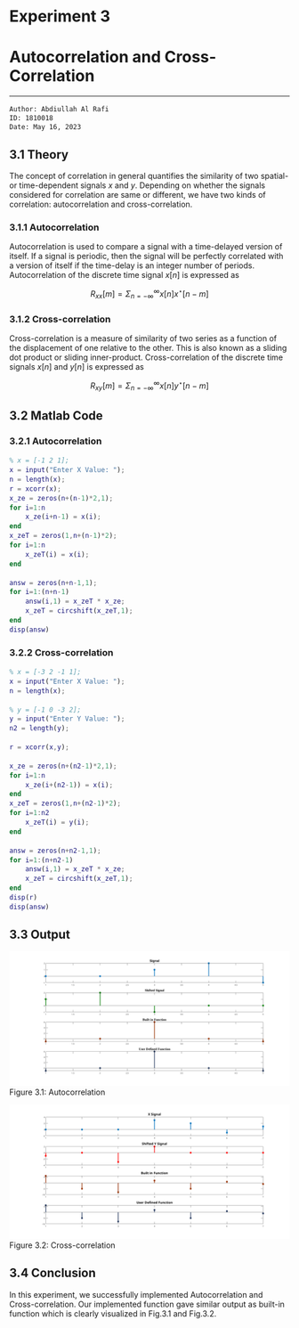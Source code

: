 # Experiment 3

# Autocorrelation and Cross-Correlation

---

```
Author: Abdiullah Al Rafi
ID: 1810018
Date: May 16, 2023
```

## 3.1 Theory

The concept of correlation in general quantifies the similarity of two spatial- or time-dependent signals $x$ and $y$. Depending on whether the signals considered for correlation are same or different, we have two kinds of correlation: autocorrelation and cross-correlation.

### 3.1.1 Autocorrelation

Autocorrelation is used to compare a signal with a time-delayed version of itself. If a signal is periodic, then the signal will be perfectly correlated with a version of itself if the time-delay is an integer number of periods. Autocorrelation of the discrete time signal $x[n]$ is expressed as

$$R_{xx}[m]=\Sigma_{n=-\infty} ^ {\infty} x[n]x^\star [n-m]$$

### 3.1.2 Cross-correlation

Cross-correlation is a measure of similarity of two series as a function of the displacement of one relative to the other. This is also known as a sliding dot product or sliding inner-product. Cross-correlation of the discrete time signals $x[n]$ and $y[n]$ is expressed as

$$R_{xy}[m]=\Sigma_{n=-\infty} ^ {\infty} x[n]y^\star [n-m]$$

## 3.2 Matlab Code

### 3.2.1 Autocorrelation

```matlab
% x = [-1 2 1];
x = input("Enter X Value: ");
n = length(x);
r = xcorr(x);
x_ze = zeros(n+(n-1)*2,1);
for i=1:n
    x_ze(i+n-1) = x(i);
end
x_zeT = zeros(1,n+(n-1)*2);
for i=1:n
    x_zeT(i) = x(i);
end

answ = zeros(n+n-1,1);
for i=1:(n+n-1)
    answ(i,1) = x_zeT * x_ze;
    x_zeT = circshift(x_zeT,1);
end
disp(answ)
```

### 3.2.2 Cross-correlation

```matlab
% x = [-3 2 -1 1];
x = input("Enter X Value: ");
n = length(x);

% y = [-1 0 -3 2];
y = input("Enter Y Value: ");
n2 = length(y);

r = xcorr(x,y);

x_ze = zeros(n+(n2-1)*2,1);
for i=1:n
    x_ze(i+(n2-1)) = x(i);
end
x_zeT = zeros(1,n+(n2-1)*2);
for i=1:n2
    x_zeT(i) = y(i);
end

answ = zeros(n+n2-1,1);
for i=1:(n+n2-1)
    answ(i,1) = x_zeT * x_ze;
    x_zeT = circshift(x_zeT,1);
end
disp(r)
disp(answ)
```

## 3.3 Output

![Built-In vs User defined Convolution](Lab3_auto.png)
Figure 3.1: Autocorrelation

![Built-In vs User defined Convolution](Lab3_cross.png)
Figure 3.2: Cross-correlation

## 3.4 Conclusion

In this experiment, we successfully implemented Autocorrelation and Cross-correlation. Our implemented function gave similar output as built-in function which is clearly visualized in Fig.3.1 and Fig.3.2.
